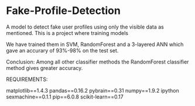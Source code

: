 # Fake-Profile-Detection

A model to detect fake user profiles using only the visible data as mentioned.
This is a project where training models

We have trained them in SVM, RandomForest and a 3-layered ANN which gave an accurary of 93%-98% on the test set.

Conclusion: Among all other classifier methods the RandomForest classifier method gives greater accuracy.


REQUIREMENTS:

matplotlib==1.4.3
pandas==0.16.2
pybrain==0.31
numpy==1.9.2
ipython
sexmachine==0.1.1
pip==6.0.8
scikit-learn==0.17

